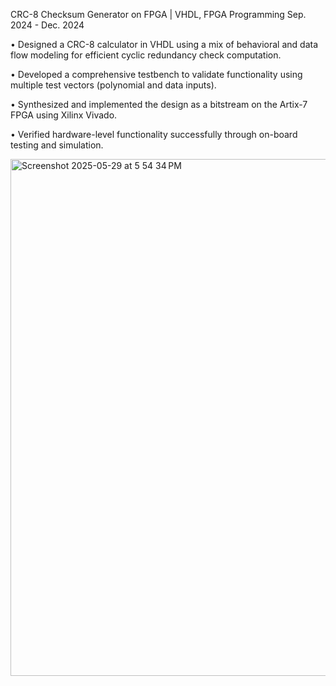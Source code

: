 CRC-8 Checksum Generator on FPGA | VHDL, FPGA Programming 
Sep. 2024 - Dec. 2024

• Designed a CRC-8 calculator in VHDL using a mix of behavioral and data flow modeling for efficient
cyclic redundancy check computation.

• Developed a comprehensive testbench to validate functionality using multiple test vectors (polynomial
and data inputs).

• Synthesized and implemented the design as a bitstream on the Artix-7 FPGA using Xilinx Vivado.

• Verified hardware-level functionality successfully through on-board testing and simulation.

<img width="827" alt="Screenshot 2025-05-29 at 5 54 34 PM" src="https://github.com/user-attachments/assets/1eb5bc01-e1f6-4b33-af12-a706b5374b8b" />
